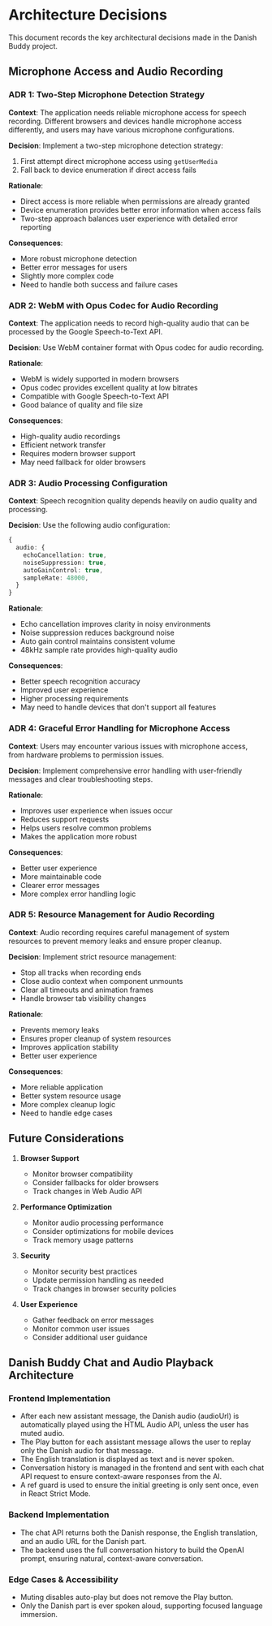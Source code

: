 # Architecture Decisions

This document records the key architectural decisions made in the Danish Buddy project.

## Microphone Access and Audio Recording

### ADR 1: Two-Step Microphone Detection Strategy

**Context**: The application needs reliable microphone access for speech recording. Different browsers and devices handle microphone access differently, and users may have various microphone configurations.

**Decision**: Implement a two-step microphone detection strategy:
1. First attempt direct microphone access using `getUserMedia`
2. Fall back to device enumeration if direct access fails

**Rationale**:
- Direct access is more reliable when permissions are already granted
- Device enumeration provides better error information when access fails
- Two-step approach balances user experience with detailed error reporting

**Consequences**:
- More robust microphone detection
- Better error messages for users
- Slightly more complex code
- Need to handle both success and failure cases

### ADR 2: WebM with Opus Codec for Audio Recording

**Context**: The application needs to record high-quality audio that can be processed by the Google Speech-to-Text API.

**Decision**: Use WebM container format with Opus codec for audio recording.

**Rationale**:
- WebM is widely supported in modern browsers
- Opus codec provides excellent quality at low bitrates
- Compatible with Google Speech-to-Text API
- Good balance of quality and file size

**Consequences**:
- High-quality audio recordings
- Efficient network transfer
- Requires modern browser support
- May need fallback for older browsers

### ADR 3: Audio Processing Configuration

**Context**: Speech recognition quality depends heavily on audio quality and processing.

**Decision**: Use the following audio configuration:
```typescript
{
  audio: {
    echoCancellation: true,
    noiseSuppression: true,
    autoGainControl: true,
    sampleRate: 48000,
  }
}
```

**Rationale**:
- Echo cancellation improves clarity in noisy environments
- Noise suppression reduces background noise
- Auto gain control maintains consistent volume
- 48kHz sample rate provides high-quality audio

**Consequences**:
- Better speech recognition accuracy
- Improved user experience
- Higher processing requirements
- May need to handle devices that don't support all features

### ADR 4: Graceful Error Handling for Microphone Access

**Context**: Users may encounter various issues with microphone access, from hardware problems to permission issues.

**Decision**: Implement comprehensive error handling with user-friendly messages and clear troubleshooting steps.

**Rationale**:
- Improves user experience when issues occur
- Reduces support requests
- Helps users resolve common problems
- Makes the application more robust

**Consequences**:
- Better user experience
- More maintainable code
- Clearer error messages
- More complex error handling logic

### ADR 5: Resource Management for Audio Recording

**Context**: Audio recording requires careful management of system resources to prevent memory leaks and ensure proper cleanup.

**Decision**: Implement strict resource management:
- Stop all tracks when recording ends
- Close audio context when component unmounts
- Clear all timeouts and animation frames
- Handle browser tab visibility changes

**Rationale**:
- Prevents memory leaks
- Ensures proper cleanup of system resources
- Improves application stability
- Better user experience

**Consequences**:
- More reliable application
- Better system resource usage
- More complex cleanup logic
- Need to handle edge cases

## Future Considerations

1. **Browser Support**
   - Monitor browser compatibility
   - Consider fallbacks for older browsers
   - Track changes in Web Audio API

2. **Performance Optimization**
   - Monitor audio processing performance
   - Consider optimizations for mobile devices
   - Track memory usage patterns

3. **Security**
   - Monitor security best practices
   - Update permission handling as needed
   - Track changes in browser security policies

4. **User Experience**
   - Gather feedback on error messages
   - Monitor common user issues
   - Consider additional user guidance

## Danish Buddy Chat and Audio Playback Architecture

### Frontend Implementation
- After each new assistant message, the Danish audio (audioUrl) is automatically played using the HTML Audio API, unless the user has muted audio.
- The Play button for each assistant message allows the user to replay only the Danish audio for that message.
- The English translation is displayed as text and is never spoken.
- Conversation history is managed in the frontend and sent with each chat API request to ensure context-aware responses from the AI.
- A ref guard is used to ensure the initial greeting is only sent once, even in React Strict Mode.

### Backend Implementation
- The chat API returns both the Danish response, the English translation, and an audio URL for the Danish part.
- The backend uses the full conversation history to build the OpenAI prompt, ensuring natural, context-aware conversation.

### Edge Cases & Accessibility
- Muting disables auto-play but does not remove the Play button.
- Only the Danish part is ever spoken aloud, supporting focused language immersion. 